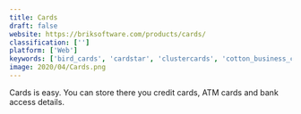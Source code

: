 ```yaml
---
title: Cards
draft: false 
website: https://briksoftware.com/products/cards/
classification: ['']
platform: ['Web']
keywords: ['bird_cards', 'cardstar', 'clustercards', 'cotton_business_cards_by_moo', 'felt_for_iphone', 'fidme', 'humanity', 'key_ring_reward_cards', 'loyalty_card_keychain', 'moo_business_cards+', 'mailjoy', 'nanagram', 'oqtor', 'postacard', 'qr_scanner_rewards', 'send_mail_get_mail', 'society', 'stampkey', 'stampuno', 'stocard', 'virtualcards', 'wantedly_people']
image: 2020/04/Cards.png
---
```

Cards is easy. You can store there you credit cards, ATM cards and bank access details.